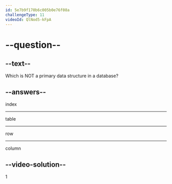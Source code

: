 ```yaml
---
id: 5e7b9f170b6c005b0e76f08a
challengeType: 11
videoId: QlNod5-kFpA
---
```


# --question--

## --text--

Which is NOT a primary data structure in a database?

## --answers--

index

---

table

---

row

---

column

## --video-solution--

1

